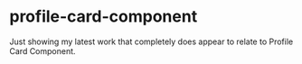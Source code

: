 # profile-card-component
Just showing my latest work that completely does appear to relate to Profile Card Component.
